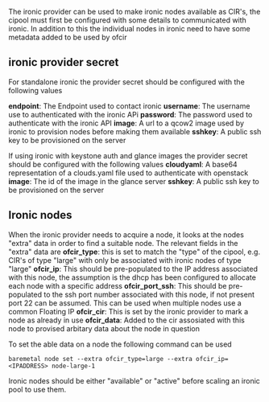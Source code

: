 The ironic provider can be used to make ironic nodes available as CIR's, the cipool must first be configured with some details to communicated with ironic. In addition to this the individual nodes in ironic need to have some metadata added to be used by ofcir

## ironic provider secret
For standalone ironic the provider secret should be configured with the following values

**endpoint**:   The Endpoint used to contact ironic
**username**: The username use to authenticated with the ironic APi
**password**: The password used to authenticate with the ironic API
**image**: A url to a qcow2 image used by ironic to provision nodes before making them available
**sshkey**: A public ssh key to be provisioned on the server

If using ironic with keystone auth and glance images the provider secret should be configured with the following values
**cloudyaml**: A base64 representation of a clouds.yaml file used to authenticate with openstack
**image**: The id of the image in the glance server
**sshkey**: A public ssh key to be provisioned on the server

## Ironic nodes
When the ironic provider needs to acquire a node, it looks at the nodes "extra" data in order to find a suitable node. The relevant fields in the "extra" data are
**ofcir_type**: this is set to match the "type" of the cipool, e.g. CIR's of type "large" with only be associated with ironic nodes of type "large"
**ofcir_ip**: This should be pre-populated to the IP address associated with this node, the assumption is the dhcp has been configured to allocate each node with a specific address
**ofcir_port_ssh**: This should be pre-populated to the ssh port number associated with this node, if not present port 22 can be assumed. This can be used when multiple nodes use a common Floating IP
**ofcir_cir**: This is set by the ironic provider to mark a node as already in use
**ofcir_data**: Added to the cir assosiated with this node to provised arbitary data about the node in question

To set the able data on a node the following command can be used

    baremetal node set --extra ofcir_type=large --extra ofcir_ip=<IPADDRESS> node-large-1

Ironic nodes should be either "available" or "active" before scaling an ironic pool to use them.

